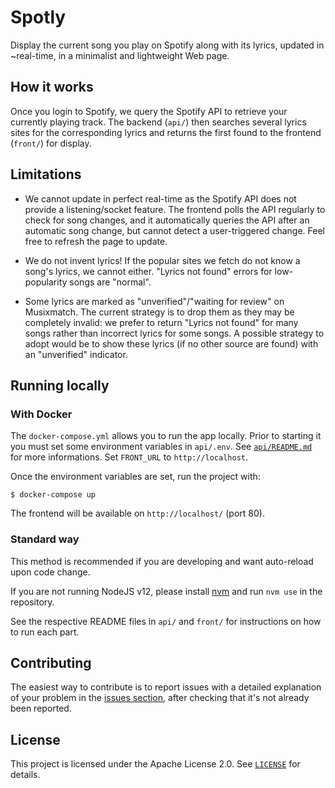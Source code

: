 # Spotly

Display the current song you play on Spotify along with its lyrics, updated in
~real-time, in a minimalist and lightweight Web page.

## How it works

Once you login to Spotify, we query the Spotify API to retrieve your currently
playing track. The backend (`api/`) then searches several lyrics sites for the
corresponding lyrics and returns the first found to the frontend (`front/`) for
display.

## Limitations

- We cannot update in perfect real-time as the Spotify API does not provide a
  listening/socket feature. The frontend polls the API regularly to check for
  song changes, and it automatically queries the API after an automatic song
  change, but cannot detect a user-triggered change. Feel free to refresh the
  page to update.

- We do not invent lyrics! If the popular sites we fetch do not know a song's
  lyrics, we cannot either. "Lyrics not found" errors for low-popularity songs
  are "normal".

- Some lyrics are marked as "unverified"/"waiting for review" on Musixmatch. The
  current strategy is to drop them as they may be completely invalid: we prefer
  to return "Lyrics not found" for many songs rather than incorrect lyrics for
  some songs. A possible strategy to adopt would be to show these lyrics (if no
  other source are found) with an "unverified" indicator.

## Running locally

### With Docker

The `docker-compose.yml` allows you to run the app locally. Prior to starting it
you must set some environment variables in `api/.env`. See
[`api/README.md`](https://github.com/maximelouet/spotly/blob/master/api/README.md)
for more informations. Set `FRONT_URL` to `http://localhost`.

Once the environment variables are set, run the project with:

```shell
$ docker-compose up
```

The frontend will be available on `http://localhost/` (port 80).

### Standard way

This method is recommended if you are developing and want auto-reload upon code
change.

If you are not running NodeJS v12, please install
[nvm](https://github.com/nvm-sh/nvm) and run `nvm use` in the repository.

See the respective README files in `api/` and `front/` for instructions on how
to run each part.

## Contributing

The easiest way to contribute is to report issues with a detailed explanation of
your problem in the [issues
section](https://github.com/maximelouet/spotly/issues), after checking that it's
not already been reported.

## License

This project is licensed under the Apache License 2.0. See
[`LICENSE`](https://github.com/maximelouet/spotly/blob/master/LICENSE) for
details.

